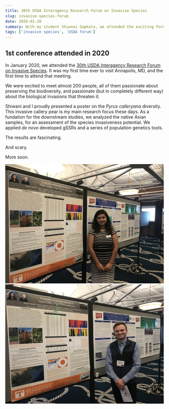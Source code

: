 ```yaml
---
title: 30th USDA Interagency Research Forum on Invasive Species
slug: invasive-species-forum
date: 2020-02-20
summary: With my student Shiwnai Sapkota, we attended the exciting Forum on Invasive Species in Annapolis, MD
tags: ['invasive species', 'USDA forum']
---
```


## 1st conference attended in 2020
In January 2020, we attended the [30th USDA Interagency Research Forum on Invasive Species](https://www.nrs.fs.fed.us/disturbance/invasive_species/interagency_forum/). It was my first time ever to visit Annapolis, MD, and the first time to attend that meeting.

We were excited to meet almost 200 people, all of them passionate about preserving the biodiversity, and passionate (but in completely different way) about the biological invasions that threaten it.

Shiwani and I proudly presented a poster on the _Pyrus calleryana_ diversity. This invasive callery pear is my main research focus these days. As a fundation for the downstream studies, we analyzed the native Asian samples, for an assessment of the species invasiveness potential. We applied _de novo_ developed gSSRs and a series of population genetics tools.

The results are fascinating.

And scary.

More soon.

![Shiwani Sapkota](database\news\images\Shiwani.jpg "Proudly presenting: Shiwani's poster")
![Yours truly](database\news\images\mnowAnnapolis.jpg "mnow")